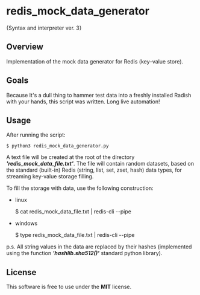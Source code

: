 redis_mock_data_generator
======
{Syntax and interpreter ver. 3}

Overview
------
Implementation of the mock data generator for Redis (key–value store).

Goals
------
Because It's a dull thing to hammer test data into a freshly installed Radish with your hands, this script was written. Long live automation!

Usage
------
After running the script: 

    $ python3 redis_mock_data_generator.py

A text file will be created at the root of the directory ***'redis_mock_data_file.txt'***.
The file will contain random datasets, based on the standard (built-in) Redis (string, list, set, zset, hash) data types, for streaming key-value storage filling.

To fill the storage with data, use the following construction:

+ linux    

    $ cat redis_mock_data_file.txt | redis-cli --pipe

+ windows  

    $ type redis_mock_data_file.txt | redis-cli --pipe

p.s. All string values in the data are replaced by their hashes (implemented using the function ***'hashlib.sha512()'*** standard python library).

License
------
This software is free to use under the **MIT** license.

